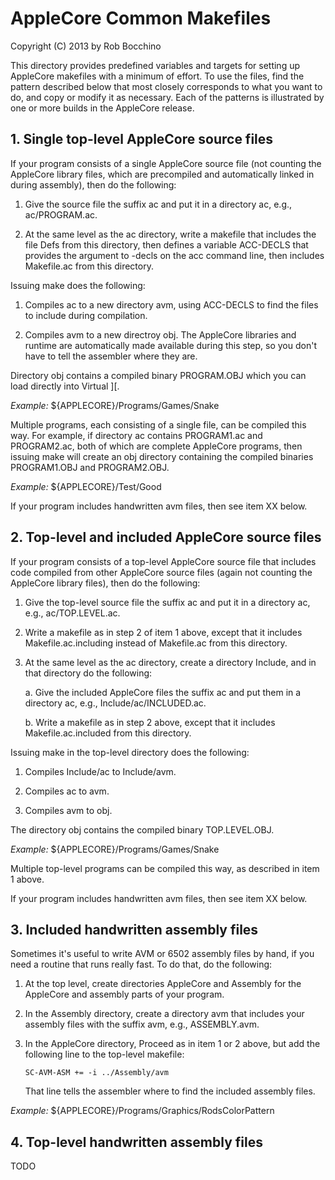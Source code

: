 AppleCore Common Makefiles
==========================
Copyright (C) 2013 by Rob Bocchino

This directory provides predefined variables and targets for setting
up AppleCore makefiles with a minimum of effort.  To use the files,
find the pattern described below that most closely corresponds to what
you want to do, and copy or modify it as necessary.  Each of the
patterns is illustrated by one or more builds in the AppleCore
release.

1\. Single top-level AppleCore source files
-------------------------------------------

If your program consists of a single AppleCore source file (not
counting the AppleCore library files, which are precompiled and
automatically linked in during assembly), then do the following:

1. Give the source file the suffix ac and put it in a directory
   ac, e.g., ac/PROGRAM.ac.

2. At the same level as the ac directory, write a makefile that
   includes the file Defs from this directory, then defines a variable
   ACC-DECLS that provides the argument to -decls on the acc command
   line, then includes Makefile.ac from this directory.

Issuing make does the following:

1. Compiles ac to a new directory avm, using ACC-DECLS to find the
   files to include during compilation.

2. Compiles avm to a new directroy obj.  The AppleCore libraries
   and runtime are automatically made available during this step, so
   you don't have to tell the assembler where they are.

Directory obj contains a compiled binary PROGRAM.OBJ which you can
load directly into Virtual ][.

_Example:_ ${APPLECORE}/Programs/Games/Snake

Multiple programs, each consisting of a single file, can be compiled
this way.  For example, if directory ac contains PROGRAM1.ac and
PROGRAM2.ac, both of which are complete AppleCore programs, then
issuing make will create an obj directory containing the compiled
binaries PROGRAM1.OBJ and PROGRAM2.OBJ.

_Example:_ ${APPLECORE}/Test/Good

If your program includes handwritten avm files, then see item XX
below.

2\. Top-level and included AppleCore source files
-------------------------------------------------

If your program consists of a top-level AppleCore source file that
includes code compiled from other AppleCore source files (again not
counting the AppleCore library files), then do the following:

1. Give the top-level source file the suffix ac and put it in a
   directory ac, e.g., ac/TOP.LEVEL.ac.

2. Write a makefile as in step 2 of item 1 above, except that it
   includes Makefile.ac.including instead of Makefile.ac from this
   directory.

3. At the same level as the ac directory, create a directory Include,
   and in that directory do the following:

   a. Give the included AppleCore files the suffix ac and put them in
      a directory ac, e.g., Include/ac/INCLUDED.ac.

   b. Write a makefile as in step 2 above, except that it includes
      Makefile.ac.included from this directory.

Issuing make in the top-level directory does the following:

1. Compiles Include/ac to Include/avm.

2. Compiles ac to avm.

3. Compiles avm to obj.  

The directory obj contains the compiled binary TOP.LEVEL.OBJ.

_Example:_ ${APPLECORE}/Programs/Games/Snake

Multiple top-level programs can be compiled this way, as described in
item 1 above.

If your program includes handwritten avm files, then see item XX
below.

3\. Included handwritten assembly files
----------------------------------------

Sometimes it's useful to write AVM or 6502 assembly files by hand, if
you need a routine that runs really fast.  To do that, do the
following:

1. At the top level, create directories AppleCore and Assembly for the
   AppleCore and assembly parts of your program.

2. In the Assembly directory, create a directory avm that includes
   your assembly files with the suffix avm, e.g., ASSEMBLY.avm.

3. In the AppleCore directory, Proceed as in item 1 or 2 above, but
   add the following line to the top-level makefile:

   `SC-AVM-ASM += -i ../Assembly/avm`

   That line tells the assembler where to find the included assembly
   files.

_Example:_ ${APPLECORE}/Programs/Graphics/RodsColorPattern

4\. Top-level handwritten assembly files
----------------------------------------

TODO

